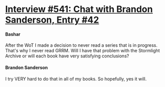 # [Interview #541: Chat with Brandon Sanderson, Entry #42](https://www.theoryland.com/intvmain.php?i=541#42)

#### Bashar

After the WoT I made a decision to never read a series that is in progress. That's why I never read GRRM. Will I have that problem with the Stormlight Archive or will each book have very satisfying conclusions?

#### Brandon Sanderson

I try VERY hard to do that in all of my books. So hopefully, yes it will.

